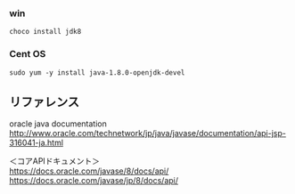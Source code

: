 ### win
```
choco install jdk8
```

### Cent OS
```
sudo yum -y install java-1.8.0-openjdk-devel
```

## リファレンス
oracle java documentation
http://www.oracle.com/technetwork/jp/java/javase/documentation/api-jsp-316041-ja.html

＜コアAPIドキュメント＞  
https://docs.oracle.com/javase/8/docs/api/  
https://docs.oracle.com/javase/jp/8/docs/api/


